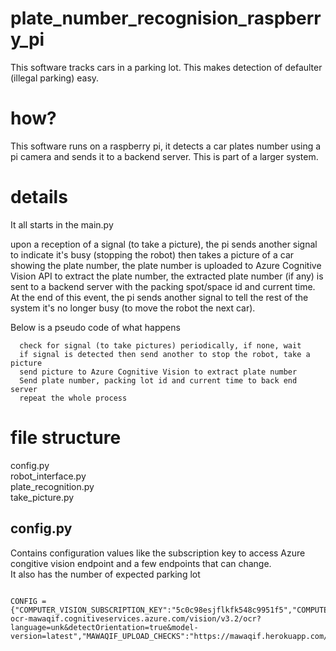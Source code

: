 # plate_number_recognision_raspberry_pi
This software tracks cars in a parking lot. This makes detection of defaulter (illegal parking) easy.  

# how?
This software runs on a raspberry pi, it detects a car plates number using a pi camera and sends it to a backend server. This is part of a larger system.

# details
It all starts in the main.py

upon a reception of a signal (to take a picture), the pi sends another signal to indicate it's busy (stopping the robot) then takes a picture of a car showing the plate number, the plate number is uploaded to Azure Cognitive Vision API to extract the plate number, the extracted plate number (if any) is sent to a backend server with the packing spot/space id and current time. At the end of this event, the pi sends another signal to tell the rest of the system it's no longer busy (to move the robot the next car).

Below is a pseudo code of what happens
```
  check for signal (to take pictures) periodically, if none, wait
  if signal is detected then send another to stop the robot, take a picture 
  send picture to Azure Cognitive Vision to extract plate number
  Send plate number, packing lot id and current time to back end server
  repeat the whole process
```

# file structure
  
  config.py  
  robot_interface.py  
  plate_recognition.py  
  take_picture.py  
  
## config.py  
Contains configuration values like the subscription key to access Azure congitive vision endpoint and a few endpoints that can change.  
It also has the number of expected parking lot

```

CONFIG = {"COMPUTER_VISION_SUBSCRIPTION_KEY":"5c0c98esjflkfk548c9951f5","COMPUTER_VISION_ENDPOINT":"https://plate-ocr-mawaqif.cognitiveservices.azure.com/vision/v3.2/ocr?language=unk&detectOrientation=true&model-version=latest","MAWAQIF_UPLOAD_CHECKS":"https://mawaqif.herokuapp.com/api/checks/add","NUMBER_OF_PACKING_SPACES":5}
```



